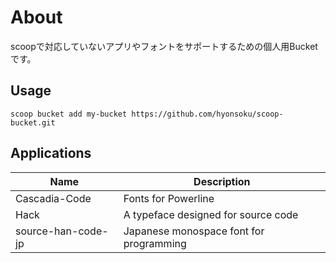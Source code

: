 # About

scoopで対応していないアプリやフォントをサポートするための個人用Bucketです。

## Usage

```
scoop bucket add my-bucket https://github.com/hyonsoku/scoop-bucket.git
```

## Applications

|Name               |Description                                |
|-------------------|-------------------------------------------|
|Cascadia-Code      |Fonts for Powerline                        |
|Hack               |A typeface designed for source code        |
|source-han-code-jp |Japanese monospace font for programming    |